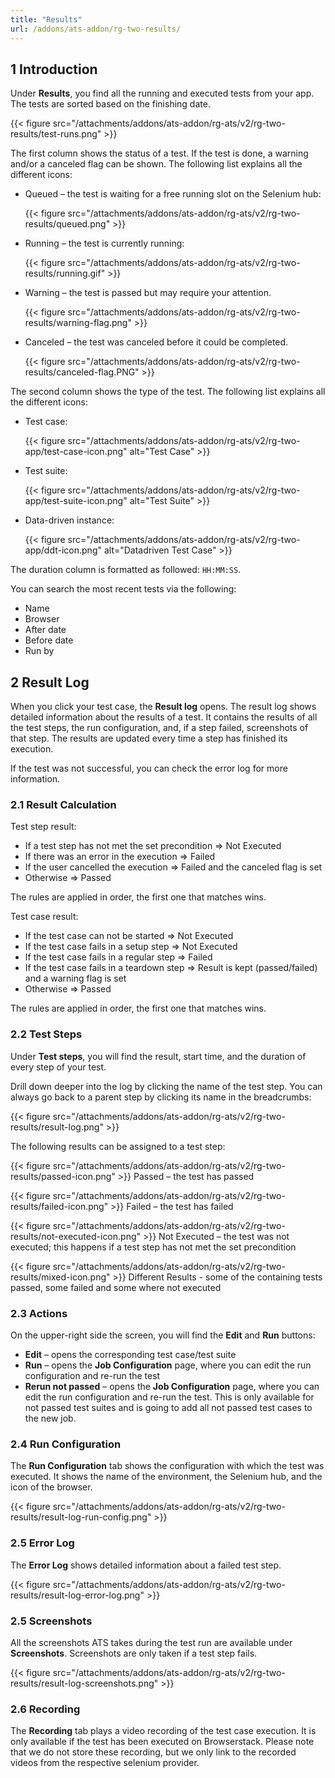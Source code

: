 ```yaml
---
title: "Results"
url: /addons/ats-addon/rg-two-results/
---
```


## 1 Introduction

Under **Results**, you find all the running and executed tests from your app. The tests are sorted based on the finishing date.

{{< figure src="/attachments/addons/ats-addon/rg-ats/v2/rg-two-results/test-runs.png" >}}

The first column shows the status of a test. If the test is done, a warning and/or a canceled flag can be shown. The following list explains all the different icons:

* Queued – the test is waiting for a free running slot on the Selenium hub:

    {{< figure src="/attachments/addons/ats-addon/rg-ats/v2/rg-two-results/queued.png" >}}

* Running – the test is currently running:

    {{< figure src="/attachments/addons/ats-addon/rg-ats/v2/rg-two-results/running.gif" >}}

* Warning – the test is passed but may require your attention.

    {{< figure src="/attachments/addons/ats-addon/rg-ats/v2/rg-two-results/warning-flag.png" >}}

* Canceled – the test was canceled before it could be completed.

    {{< figure src="/attachments/addons/ats-addon/rg-ats/v2/rg-two-results/canceled-flag.PNG" >}}

The second column shows the type of the test. The following list explains all the different icons:

* Test case:

    {{< figure src="/attachments/addons/ats-addon/rg-ats/v2/rg-two-app/test-case-icon.png" alt="Test Case" >}}

* Test suite:

    {{< figure src="/attachments/addons/ats-addon/rg-ats/v2/rg-two-app/test-suite-icon.png" alt="Test Suite" >}} 

* Data-driven instance:

    {{< figure src="/attachments/addons/ats-addon/rg-ats/v2/rg-two-app/ddt-icon.png" alt="Datadriven Test Case" >}}

The duration column is formatted as followed: `HH:MM:SS`.

You can search the most recent tests via the following:

* Name
* Browser
* After date
* Before date
* Run by

## 2 Result Log

When you click your test case, the **Result log** opens. The result log shows detailed information about the results of a test. It contains the results of all the test steps, the run configuration, and, if a step failed, screenshots of that step. The results are updated every time a step has finished its execution.

If the test was not successful, you can check the error log for more information.

### 2.1 Result Calculation

Test step result:

* If a test step has not met the set precondition => Not Executed
* If there was an error in the execution => Failed
* If the user cancelled the execution => Failed and the canceled flag is set
* Otherwise => Passed

The rules are applied in order, the first one that matches wins.

Test case result:

* If the test case can not be started  => Not Executed
* If the test case fails in a setup step => Not Executed
* If the test case fails in a regular step => Failed
* If the test case fails in a teardown step => Result is kept (passed/failed) and a warning flag is set
* Otherwise => Passed

The rules are applied in order, the first one that matches wins.

### 2.2 Test Steps

Under **Test steps**, you will find the result, start time, and the duration of every step of your test.

Drill down deeper into the log by clicking the name of the test step. You can always go back to a parent step by clicking its name in the breadcrumbs:

{{< figure src="/attachments/addons/ats-addon/rg-ats/v2/rg-two-results/result-log.png" >}}

The following results can be assigned to a test step:

{{< figure src="/attachments/addons/ats-addon/rg-ats/v2/rg-two-results/passed-icon.png" >}}  Passed – the test has passed

{{< figure src="/attachments/addons/ats-addon/rg-ats/v2/rg-two-results/failed-icon.png" >}}  Failed – the test has failed

{{< figure src="/attachments/addons/ats-addon/rg-ats/v2/rg-two-results/not-executed-icon.png" >}}  Not Executed – the test was not executed; this happens if a test step has not met the set precondition

{{< figure src="/attachments/addons/ats-addon/rg-ats/v2/rg-two-results/mixed-icon.png" >}}  Different Results - some of the containing tests passed, some failed and some where not executed

### 2.3 Actions

On the upper-right side the screen, you will find the **Edit** and **Run** buttons:

* **Edit** – opens the corresponding test case/test suite
* **Run** – opens the **Job Configuration** page, where you can edit the run configuration and re-run the test
* **Rerun not passed** – opens the **Job Configuration** page, where you can edit the run configuration and re-run the test. This is only available for not passed test suites and is going to add all not passed test cases to the new job.

### 2.4 Run Configuration

The **Run Configuration** tab shows the configuration with which the test was executed. It shows the name of the environment, the Selenium hub, and the icon of the browser.

{{< figure src="/attachments/addons/ats-addon/rg-ats/v2/rg-two-results/result-log-run-config.png" >}}

### 2.5 Error Log

The **Error Log** shows detailed information about a failed test step.

{{< figure src="/attachments/addons/ats-addon/rg-ats/v2/rg-two-results/result-log-error-log.png" >}}

### 2.5 Screenshots

All the screenshots ATS takes during the test run are available under **Screenshots**. Screenshots are only taken if a test step fails.

{{< figure src="/attachments/addons/ats-addon/rg-ats/v2/rg-two-results/result-log-screenshots.png" >}}

### 2.6 Recording

The **Recording** tab plays a video recording of the test case execution. It is only available if the test has been executed on Browserstack. Please note that we do not store these recording, but we only link to the recorded videos from the respective selenium provider.
